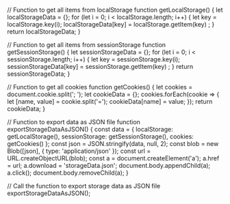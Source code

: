 // Function to get all items from localStorage
function getLocalStorage() {
    let localStorageData = {};
    for (let i = 0; i < localStorage.length; i++) {
        let key = localStorage.key(i);
        localStorageData[key] = localStorage.getItem(key)
;
    }
    return localStorageData;
}

// Function to get all items from sessionStorage
function getSessionStorage() {
    let sessionStorageData = {};
    for (let i = 0; i < sessionStorage.length; i++) {
        let key = sessionStorage.key(i);
        sessionStorageData[key] = sessionStorage.getItem(key)
;
    }
    return sessionStorageData;
}

// Function to get all cookies
function getCookies() {
    let cookies = document.cookie.split('; ');
    let cookieData = {};
    cookies.forEach(cookie => {
        let [name, value] = cookie.split('=');
        cookieData[name] = value;
    });
    return cookieData;
}

// Function to export data as JSON file
function exportStorageDataAsJSON() {
    const data = {
        localStorage: getLocalStorage(),
        sessionStorage: getSessionStorage(),
        cookies: getCookies()
    };
    const json = JSON.stringify(data, null, 2);
    const blob = new Blob([json], { type: 'application/json' });
    const url = URL.createObjectURL(blob);
    const a = document.createElement('a');
    a.href = url;
    a.download = 'storageData.json';
    document.body.appendChild(a);
    a.click();
    document.body.removeChild(a);
}

// Call the function to export storage data as JSON file
exportStorageDataAsJSON();
